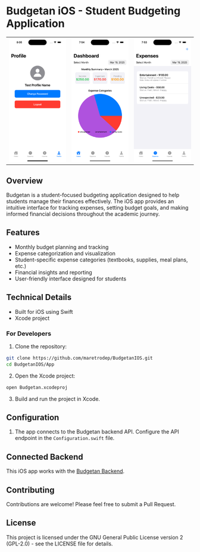 # Budgetan iOS - Student Budgeting Application

|  |  |  |
|:---:|:---:|:---:|
| ![Image 1](images/Profile.png) | ![Image 2](images/Home.png) | ![Image 3](images/Expense.png) |

## Overview
Budgetan is a student-focused budgeting application designed to help students manage their finances effectively. The iOS app provides an intuitive interface for tracking expenses, setting budget goals, and making informed financial decisions throughout the academic journey.

## Features
- Monthly budget planning and tracking
- Expense categorization and visualization
- Student-specific expense categories (textbooks, supplies, meal plans, etc.)
- Financial insights and reporting
- User-friendly interface designed for students

## Technical Details
- Built for iOS using Swift
- Xcode project

### For Developers
1. Clone the repository:
```bash
git clone https://github.com/maretrodep/BudgetanIOS.git
cd BudgetanIOS/App
```

2. Open the Xcode project:
```bash
open Budgetan.xcodeproj
```

3. Build and run the project in Xcode.

## Configuration
1. The app connects to the Budgetan backend API. Configure the API endpoint in the `Configuration.swift` file.

## Connected Backend
This iOS app works with the [Budgetan Backend](https://github.com/maretrodep/BudgetanBackend).

## Contributing
Contributions are welcome! Please feel free to submit a Pull Request.

## License
This project is licensed under the GNU General Public License version 2 (GPL-2.0) - see the LICENSE file for details.
